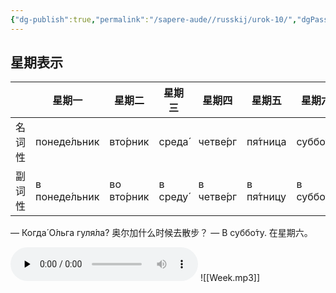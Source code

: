 ```yaml
---
{"dg-publish":true,"permalink":"/sapere-aude//russkij/urok-10/","dgPassFrontmatter":true}
---
```



## 星期表示

|     | 星期一            | 星期二         | 星期三      | 星期四        | 星期五        | 星期六        | 星期天            |
| --- | -------------- | ----------- | -------- | ---------- | ---------- | ---------- | -------------- |
| 名词性 | понеде́льник   | вто́рник    | среда́   | четве́рг   | пя́тница   | суббо́та   | воскресе́нье   |
| 副词性 | в понеде́льник | во вто́рник | в среду́ | в четве́рг | в пя́тницу | в суббо́ту | в воскресе́нье |
— Когда́ О́льга гуля́ла?  奥尔加什么时候去散步？
— В суббо́ту.  在星期六。

<audio id="audio" controls="" preload="none">
<source id="mp3" src="https://huangyahui.com/img/user/TARDIS/Assets/2024/week.mp3">
</audio>
![[Week.mp3]]
